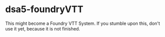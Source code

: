 # dsa5-foundryVTT

This might become a Foundry VTT System.
If you stumble upon this, don't use it yet, because it is not finished.
